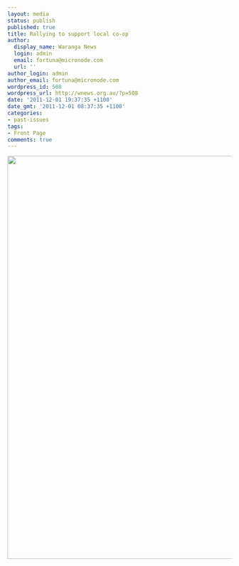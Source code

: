 ```yaml
---
layout: media
status: publish
published: true
title: Rallying to support local co-op
author:
  display_name: Waranga News
  login: admin
  email: fortuna@micronode.com
  url: ''
author_login: admin
author_email: fortuna@micronode.com
wordpress_id: 508
wordpress_url: http://wnews.org.au/?p=508
date: '2011-12-01 19:37:35 +1100'
date_gmt: '2011-12-01 08:37:35 +1100'
categories:
- past-issues
tags:
- Front Page
comments: true
---
```


<a href="{{ site.url }}/images/2011/12/frontpage-20111201.pdf"><img class="alignnone size-full wp-image-504" title="Front Page - December 1, 2011" src="{{ site.url }}/images/2011/12/frontpage-20111201.png" alt="" width="624" height="907" /></a>
